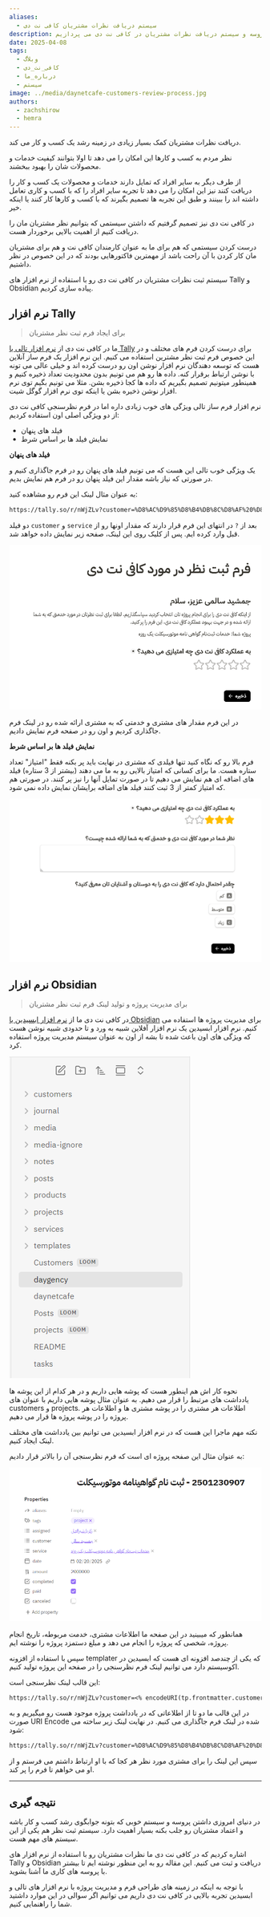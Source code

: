 ```yaml
---
aliases:
  - سیستم دریافت نظرات مشتریان کافی نت دی
description: در اینجا به بررسی و ارائه توضیحاتی در مورد پروسه و سیستم دریافت نظرات مشتریان در کافی نت دی می پردازیم.
date: 2025-04-08
tags:
  - وبلاگ
  - کافی_نت_دی
  - درباره_ما
  - سیستم
image: ../media/daynetcafe-customers-review-process.jpg
authors:
  - zachshirow
  - hemra
---
```



دریافت نظرات مشتریان کمک بسیار زیادی در زمینه رشد یک کسب و کار می کند. 

نظر مردم به کسب و کارها این امکان را می دهد تا اولا بتوانند کیفیت خدمات و محصولات شان را بهبود ببخشند. 

از طرف دیگر به سایر افراد که تمایل دارند خدمات و محصولات یک کسب و کار را دریافت کنند نیز این امکان را می دهد تا تجربه سایر افراد را که با کسب و کاری تعامل داشته اند را ببینند و طبق این تجربه ها تصمیم بگیرند که با کسب و کارها کار کنند یا اینکه خیر. 

در کافی نت دی نیز تصمیم گرفتیم که داشتن سیستمی که بتوانیم نظر مشتریان مان را دریافت کنیم از اهمیت بالایی برخوردار هست. 

درست کردن سیستمی که هم برای ما به عنوان کارمندان کافی نت و هم برای مشتریان مان کار کردن با آن راحت باشد از مهمترین فاکتورهایی بودند که در این خصوص در نظر داشتیم. 

سیستم ثبت نظرات مشتریان در کافی نت دی رو با استفاده از نرم افزار های Tally و Obsidian پیاده سازی کردیم. 

## نرم افزار Tally 

> برای ایجاد فرم ثبت نظر مشتریان

ما در کافی نت دی از [نرم افزار تالی یا Tally](https://tally.so/) برای درست کردن فرم های مختلف و در این خصوص فرم ثبت نظر مشترین استفاده می کنیم. این نرم افزار یک فرم ساز آنلاین هست که توسعه دهندگان نرم افزار نوشن اون رو درست کرده اند و خیلی عالی می تونه با نوشن ارتباط برقرار کنه. داده ها رو هم می تونیم بدون محدودیت تعداد ذخیره کنیم و همینطور میتونیم تصمیم بگیریم که داده ها کجا ذخیره بشن. مثلا می تونیم بگیم توی نرم افزار نوشن ذخیره بشن یا اینکه توی نرم افزار گوگل شیت.

نرم افزار فرم ساز تالی ویژگی های خوب زیادی داره اما در فرم نظرسنجی کافی نت دی از دو ویژگی اصلی اون استفاده کردیم: 

- فیلد های پنهان
- نمایش فیلد ها بر اساس شرط

**فیلد های پنهان**

یک ویژگی خوب تالی این هست که می تونیم فیلد های پنهان رو در فرم جاگذاری کنیم و در صورتی که نیاز باشه مقدار این فیلد پنهان رو در فرم هم نمایش بدیم. 

به عنوان مثال لینک این فرم رو مشاهده کنید: 

```md
https://tally.so/r/nWjZLv?customer=%D8%AC%D9%85%D8%B4%DB%8C%D8%AF%20%D8%B3%D8%A7%D9%84%D9%85%DB%8C&service=%D8%AE%D8%AF%D9%85%D8%A7%D8%AA%20%D8%AB%D8%A8%D8%AA%E2%80%8C%D9%86%D8%A7%D9%85%20%DA%AF%D9%88%D8%A7%D9%87%DB%8C%20%D9%86%D8%A7%D9%85%D9%87%20%D9%85%D9%88%D8%AA%D9%88%D8%B1%D8%B3%DB%8C%DA%A9%D9%84%D8%AA%20%DB%8C%DA%A9%20%D8%B1%D9%88%D8%B2%D9%87
```

دو فیلد `customer` و `service` بعد از `?` در انتهای این فرم قرار دارند که مقدار اونها رو از قبل وارد کرده ایم. پس از کلیک روی این لینک، صفحه زیر نمایش داده خواهد شد. 

![](../media/Pasted%20image%2020250408143106.png)

در این فرم مقدار های مشتری و خدمتی که به مشتری ارائه شده رو در لینک فرم جاگذاری کردیم و اون رو در صفحه فرم نمایش دادیم.



**نمایش فیلد ها بر اساس شرط**

فرم بالا رو که نگاه کنید تنها فیلدی که مشتری در نهایت باید پر بکنه فقط "امتیاز" تعداد ستاره هست. ما برای کسانی که امتیاز بالایی رو به ما می دهند (بیشتر از 3 ستاره) فیلد های اضافه ای هم نمایش می دهیم تا در صورت تمایل آنها را نیز پر کنند. در صورتی هم که امتیاز کمتر از 3 ثبت کنند فیلد های اضافه برایشان نمایش داده نمی شود.

![](../media/Pasted%20image%2020250408143403.png)

## نرم افزار Obsidian 

> برای مدیریت پروژه و تولید لینک فرم ثبت نظر مشتریان

در کافی نت دی ما از [نرم افزار ابسیدین یا Obsidian](https://obsidian.md) برای مدیریت پروژه ها استفاده می کنیم. نرم افزار ابسیدین یک نرم افزار آفلاین شبیه به ورد و تا حدودی شبیه نوشن هست که ویژگی های اون باعث شده تا بشه از اون به عنوان سیستم مدیریت پروژه استفاده کرد. 

![](../media/Pasted%20image%2020250408144129.png)

نحوه کار اش هم اینطور هست که پوشه هایی داریم و در هر کدام از این پوشه ها یادداشت های مرتبط را قرار می دهیم. به عنوان مثال پوشه هایی داریم با عنوان های customers و projects. اطلاعات هر مشتری را در پوشه مشتری ها و اطلاعات هر پروژه را در پوشه پروژه ها قرار می دهیم. 

نکته مهم ماجرا این هست که در نرم افزار ابسیدین می توانیم بین یادداشت های مختلف لینک ایجاد کنیم. 

به عنوان مثال این صفحه پروژه ای است که فرم نظرسنجی آن را بالاتر قرار دادیم: 

![](../media/Pasted%20image%2020250408144349.png)

همانطور که میبینید در این صفحه ما اطلاعات مشتری، خدمت مربوطه، تاریخ انجام پروژه، شخصی که پروژه را انجام می دهد و مبلغ دستمزد پروژه را نوشته ایم. 

سپس با استفاده از افزونه templater که یکی از چندصد افزونه ای هست که ابسیدین در اکوسیستم دارد می توانیم لینک فرم نظرسنجی را در صفحه این پروژه تولید کنیم. 

این قالب لینک نظرسنجی است: 

```md
https://tally.so/r/nWjZLv?customer=<% encodeURI(tp.frontmatter.customer).replace("%5B%5B", "").replace("%5D%5D", "") %>&service=<%encodeURI(tp.frontmatter.service).replace("%5B%5B", "").replace("%5D%5D", "") %>
```

در این قالب ما دو تا از اطلاعاتی که در یادداشت پروژه موجود هست رو میگیریم و به صورت URI Encode شده در لینک فرم جاگذاری می کنیم. در نهایت لینک زیر ساخته می شود: 

```md
https://tally.so/r/nWjZLv?customer=%D8%AC%D9%85%D8%B4%DB%8C%D8%AF%20%D8%B3%D8%A7%D9%84%D9%85%DB%8C&service=%D8%AE%D8%AF%D9%85%D8%A7%D8%AA%20%D8%AB%D8%A8%D8%AA%E2%80%8C%D9%86%D8%A7%D9%85%20%DA%AF%D9%88%D8%A7%D9%87%DB%8C%20%D9%86%D8%A7%D9%85%D9%87%20%D9%85%D9%88%D8%AA%D9%88%D8%B1%D8%B3%DB%8C%DA%A9%D9%84%D8%AA%20%DB%8C%DA%A9%20%D8%B1%D9%88%D8%B2%D9%87
```

سپس این لینک را برای مشتری مورد نظر هر کجا که با او ارتباط داشتم می فرستم و از او می خواهم تا فرم را پر کند. 


---

## نتیجه گیری

در دنیای امروزی داشتن پروسه و سیستم خوبی که بتونه جوابگوی رشد کسب و کار باشه و  اعتماد مشتریان رو جلب بکنه بسیار اهمیت دارد. سیستم ثبت نظر هم یکی از این سیستم های مهم هست. 

اشاره کردیم که در کافی نت دی ما نظرات مشتریان رو با استفاده از نرم افزار های Tally و Obsidian دریافت و ثبت می کنیم. این مقاله رو به این منظور نوشته ایم تا بیشتر با پروسه های کاری ما آشنا بشوید. 

با توجه به اینکه در زمینه های طراحی فرم و مدیریت پروژه با نرم افزار های تالی و ابسیدین تجربه بالایی در کافی نت دی داریم می توانیم اگر سوالی در این موارد داشتید شما را راهنمایی کنیم. 
